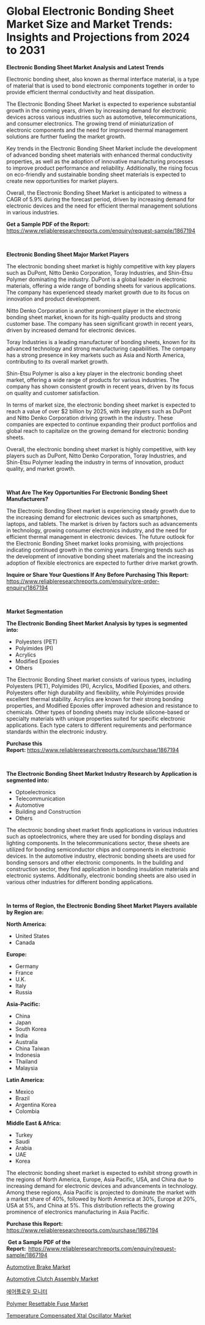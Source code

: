 <p><h1>Global Electronic Bonding Sheet Market Size and Market Trends: Insights and Projections from 2024 to 2031</h1></p><p><strong>Electronic Bonding Sheet Market Analysis and Latest Trends</strong></p>
<p><p>Electronic bonding sheet, also known as thermal interface material, is a type of material that is used to bond electronic components together in order to provide efficient thermal conductivity and heat dissipation.</p><p>The Electronic Bonding Sheet Market is expected to experience substantial growth in the coming years, driven by increasing demand for electronic devices across various industries such as automotive, telecommunications, and consumer electronics. The growing trend of miniaturization of electronic components and the need for improved thermal management solutions are further fueling the market growth.</p><p>Key trends in the Electronic Bonding Sheet Market include the development of advanced bonding sheet materials with enhanced thermal conductivity properties, as well as the adoption of innovative manufacturing processes to improve product performance and reliability. Additionally, the rising focus on eco-friendly and sustainable bonding sheet materials is expected to create new opportunities for market players.</p><p>Overall, the Electronic Bonding Sheet Market is anticipated to witness a CAGR of 5.9% during the forecast period, driven by increasing demand for electronic devices and the need for efficient thermal management solutions in various industries.</p></p>
<p><strong>Get a Sample PDF of the Report:&nbsp;</strong> <a href="https://www.reliableresearchreports.com/enquiry/request-sample/1867194">https://www.reliableresearchreports.com/enquiry/request-sample/1867194</a></p>
<p>&nbsp;</p>
<p><strong>Electronic Bonding Sheet Major Market Players</strong></p>
<p><p>The electronic bonding sheet market is highly competitive with key players such as DuPont, Nitto Denko Corporation, Toray Industries, and Shin-Etsu Polymer dominating the industry. DuPont is a global leader in electronic materials, offering a wide range of bonding sheets for various applications. The company has experienced steady market growth due to its focus on innovation and product development.</p><p>Nitto Denko Corporation is another prominent player in the electronic bonding sheet market, known for its high-quality products and strong customer base. The company has seen significant growth in recent years, driven by increased demand for electronic devices.</p><p>Toray Industries is a leading manufacturer of bonding sheets, known for its advanced technology and strong manufacturing capabilities. The company has a strong presence in key markets such as Asia and North America, contributing to its overall market growth.</p><p>Shin-Etsu Polymer is also a key player in the electronic bonding sheet market, offering a wide range of products for various industries. The company has shown consistent growth in recent years, driven by its focus on quality and customer satisfaction.</p><p>In terms of market size, the electronic bonding sheet market is expected to reach a value of over $2 billion by 2025, with key players such as DuPont and Nitto Denko Corporation driving growth in the industry. These companies are expected to continue expanding their product portfolios and global reach to capitalize on the growing demand for electronic bonding sheets.</p><p>Overall, the electronic bonding sheet market is highly competitive, with key players such as DuPont, Nitto Denko Corporation, Toray Industries, and Shin-Etsu Polymer leading the industry in terms of innovation, product quality, and market growth.</p></p>
<p>&nbsp;</p>
<p><strong>What Are The Key Opportunities For Electronic Bonding Sheet Manufacturers?</strong></p>
<p><p>The Electronic Bonding Sheet market is experiencing steady growth due to the increasing demand for electronic devices such as smartphones, laptops, and tablets. The market is driven by factors such as advancements in technology, growing consumer electronics industry, and the need for efficient thermal management in electronic devices. The future outlook for the Electronic Bonding Sheet market looks promising, with projections indicating continued growth in the coming years. Emerging trends such as the development of innovative bonding sheet materials and the increasing adoption of flexible electronics are expected to further drive market growth.</p></p>
<p><strong>Inquire or Share Your Questions If Any Before Purchasing This Report:</strong> <a href="https://www.reliableresearchreports.com/enquiry/pre-order-enquiry/1867194">https://www.reliableresearchreports.com/enquiry/pre-order-enquiry/1867194</a></p>
<p>&nbsp;</p>
<p><strong>Market Segmentation</strong></p>
<p><strong>The Electronic Bonding Sheet Market Analysis by types is segmented into:</strong></p>
<p><ul><li>Polyesters (PET)</li><li>Polyimides (PI)</li><li>Acrylics</li><li>Modified Epoxies</li><li>Others</li></ul></p>
<p><p>The Electronic Bonding Sheet market consists of various types, including Polyesters (PET), Polyimides (PI), Acrylics, Modified Epoxies, and others. Polyesters offer high durability and flexibility, while Polyimides provide excellent thermal stability. Acrylics are known for their strong bonding properties, and Modified Epoxies offer improved adhesion and resistance to chemicals. Other types of bonding sheets may include silicone-based or specialty materials with unique properties suited for specific electronic applications. Each type caters to different requirements and performance standards within the electronic industry.</p></p>
<p><strong>Purchase this Report:&nbsp;</strong><a href="https://www.reliableresearchreports.com/purchase/1867194">https://www.reliableresearchreports.com/purchase/1867194</a></p>
<p>&nbsp;</p>
<p><strong>The Electronic Bonding Sheet Market Industry Research by Application is segmented into:</strong></p>
<p><ul><li>Optoelectronics</li><li>Telecommunication</li><li>Automotive</li><li>Building and Construction</li><li>Others</li></ul></p>
<p><p>The electronic bonding sheet market finds applications in various industries such as optoelectronics, where they are used for bonding displays and lighting components. In the telecommunications sector, these sheets are utilized for bonding semiconductor chips and components in electronic devices. In the automotive industry, electronic bonding sheets are used for bonding sensors and other electronic components. In the building and construction sector, they find application in bonding insulation materials and electronic systems. Additionally, electronic bonding sheets are also used in various other industries for different bonding applications.</p></p>
<p>&nbsp;</p>
<p><strong>In terms of Region, the Electronic Bonding Sheet Market Players available by Region are:</strong></p>
<p>
    <p> <strong> North America: </strong>
        <ul>
            <li>United States</li>
            <li>Canada</li>
        </ul>
        </p> 
    <p> <strong> Europe: </strong>
        <ul>
            <li>Germany</li>
            <li>France</li>
            <li>U.K.</li>
            <li>Italy</li>
            <li>Russia</li>
        </ul>
        </p> 
    <p> <strong> Asia-Pacific: </strong>
        <ul>
            <li>China</li>
            <li>Japan</li>
            <li>South Korea</li>
            <li>India</li>
            <li>Australia</li>
            <li>China Taiwan</li>
            <li>Indonesia</li>
            <li>Thailand</li>
            <li>Malaysia</li>
        </ul>
        </p> 
    <p> <strong> Latin America: </strong>
        <ul>
            <li>Mexico</li>
            <li>Brazil</li>
            <li>Argentina Korea</li>
            <li>Colombia</li>
        </ul>
        </p> 
    <p> <strong> Middle East & Africa: </strong>
        <ul>
            <li>Turkey</li>
            <li>Saudi</li>
            <li>Arabia</li>
            <li>UAE</li>
            <li>Korea</li>
        </ul>
    </p>
    </p>
<p><p>The electronic bonding sheet market is expected to exhibit strong growth in the regions of North America, Europe, Asia Pacific, USA, and China due to increasing demand for electronic devices and advancements in technology. Among these regions, Asia Pacific is projected to dominate the market with a market share of 40%, followed by North America at 30%, Europe at 20%, USA at 5%, and China at 5%. This distribution reflects the growing prominence of electronics manufacturing in Asia Pacific.</p></p>
<p><strong>Purchase this Report: </strong><a href="https://www.reliableresearchreports.com/purchase/1867194">https://www.reliableresearchreports.com/purchase/1867194</a></p>
<p>&nbsp;<strong>Get a Sample PDF of the Report:&nbsp;&nbsp;</strong><a href="https://www.reliableresearchreports.com/enquiry/request-sample/1867194">https://www.reliableresearchreports.com/enquiry/request-sample/1867194</a></p>
<p><strong></strong></p>
<p><p><a href="https://issuu.com/reportprime-2/docs/automotive-brake-market-size-2030.pptx">Automotive Brake Market</a></p><p><a href="https://issuu.com/reportprime-2/docs/automotive-clutch-assembly-market-size-2030.pptx">Automotive Clutch Assembly Market</a></p><p><a href="https://github.com/Maeennan456456/Market-Research-Report-List-1/blob/main/181653312689.md">에어플로우 모니터</a></p><p><a href="https://github.com/pjcfca/Market-Research-Report-List-2/blob/main/polymer-resettable-fuse-market.md">Polymer Resettable Fuse Market</a></p><p><a href="https://github.com/wusalecollins540tpqoz/Market-Research-Report-List-1/blob/main/temperature-compensated-xtal-oscillator-market.md">Temperature Compensated Xtal Oscillator Market</a></p></p>